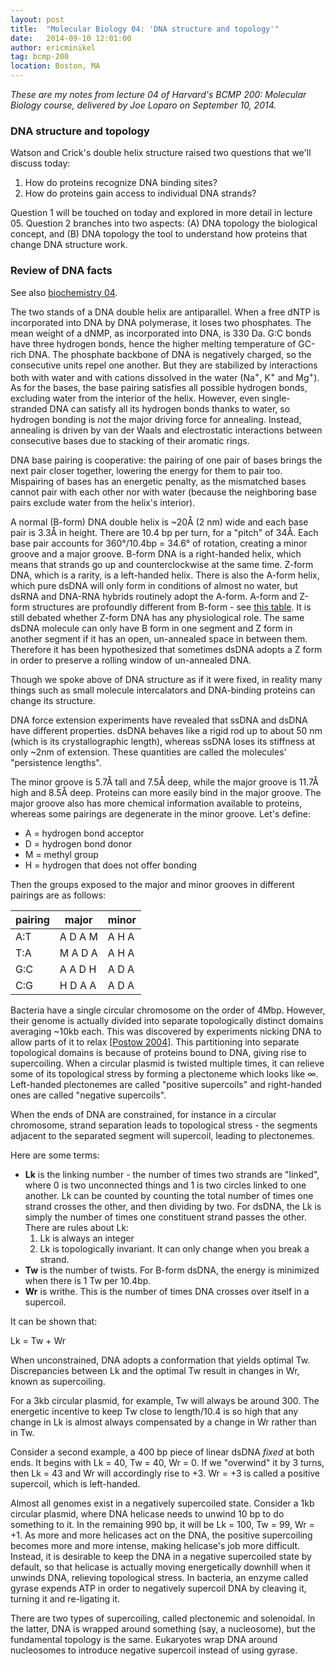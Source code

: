 ```yaml
---
layout: post
title:  "Molecular Biology 04: 'DNA structure and topology'"
date:   2014-09-10 12:01:00
author: ericminikel
tag: bcmp-200
location: Boston, MA
---
```


*These are my notes from lecture 04 of Harvard's BCMP 200: Molecular Biology course, delivered by Joe Loparo on September 10, 2014.*

### DNA structure and topology

Watson and Crick's double helix structure raised two questions that we'll discuss today:

1. How do proteins recognize DNA binding sites?
2. How do proteins gain access to individual DNA strands?

Question 1 will be touched on today and explored in more detail in lecture 05. Question 2 branches into two aspects: (A) DNA topology the biological concept, and (B) DNA topology the tool to understand how proteins that change DNA structure work.

### Review of DNA facts

See also [biochemistry 04](/2013/10/11/biochemistry-04-proteins-and-nucleic-acids/).

The two stands of a DNA double helix are antiparallel. When a free dNTP is incorporated into DNA by DNA polymerase, it loses two phosphates. The mean weight of a dNMP, as incorporated into DNA, is 330 Da. G:C bonds have three hydrogen bonds, hence the higher melting temperature of GC-rich DNA. The phosphate backbone of DNA is negatively charged, so the consecutive units repel one another. But they are stabilized by interactions both with water and with cations dissolved in the water (Na<sup>+</sup>, K<sup>+</sup> and Mg<sup>+</sup>). As for the bases, the base pairing satisfies all possible hydrogen bonds, excluding water from the interior of the helix. However, even single-stranded DNA can satisfy all its hydrogen bonds thanks to water, so hydrogen bonding is *not* the major driving force for annealing. Instead, annealing is driven by van der Waals and electrostatic interactions between consecutive bases due to stacking of their aromatic rings.

DNA base pairing is cooperative: the pairing of one pair of bases brings the next pair closer together, lowering the energy for them to pair too. Mispairing of bases has an energetic penalty, as the mismatched bases cannot pair with each other nor with water (because the neighboring base pairs exclude water from the helix's interior).

A normal (B-form) DNA double helix is ~20&Aring; (2 nm) wide and each base pair is 3.3&Aring; in height. There are 10.4 bp per turn, for a "pitch" of 34&Aring;. Each base pair accounts for 360&deg;/10.4bp = 34.6&deg; of rotation, creating a minor groove and a major groove. B-form DNA is a right-handed helix, which means that strands go up and counterclockwise at the same time. Z-form DNA, which is a rarity, is a left-handed helix. There is also the A-form helix, which pure dsDNA will only form in conditions of almost no water, but dsRNA and DNA-RNA hybrids routinely adopt the A-form. A-form and Z-form structures are profoundly different from B-form - see [this table](http://en.wikipedia.org/wiki/Z-DNA#Comparison_geometries_of_some_DNA_forms). It is still debated whether Z-form DNA has any physiological role. The same dsDNA molecule can only have B form in one segment and Z form in another segment if it has an open, un-annealed space in between them. Therefore it has been hypothesized that sometimes dsDNA adopts a Z form in order to preserve a rolling window of un-annealed DNA.

Though we spoke above of DNA structure as if it were fixed, in reality many things such as small molecule intercalators and DNA-binding proteins can change its structure.

DNA force extension experiments have revealed that ssDNA and dsDNA have different properties. dsDNA behaves like a rigid rod up to about 50 nm (which is its crystallographic length), whereas ssDNA loses its stiffness at only ~2nm of extension. These quantities are called the molecules' "persistence lengths".

The minor groove is 5.7&Aring; tall and 7.5&Aring; deep, while the major groove is 11.7&Aring; high and 8.5&Aring; deep. Proteins can more easily bind in the major groove. The major groove also has more chemical information available to proteins, whereas some pairings are degenerate in the minor groove. Let's define:

+ A = hydrogen bond acceptor
+ D = hydrogen bond donor
+ M = methyl group
+ H = hydrogen that does not offer bonding

Then the groups exposed to the major and minor grooves in different pairings are as follows:

| pairing | major | minor |
| ------- | ----- | ----- |
| A:T | A D A M | A H A |
| T:A | M A D A | A H A |
| G:C | A A D H | A D A |
| C:G | H D A A | A D A |

Bacteria have a single circular chromosome on the order of 4Mbp. However, their genome is actually divided into separate topologically distinct domains averaging ~10kb each. This was discovered by experiments nicking DNA to allow parts of it to relax [[Postow 2004]]. This partitioning into separate topological domains is because of proteins bound to DNA, giving rise to supercoiling. When a circular plasmid is twisted multiple times, it can relieve some of its topological stress by forming a plectoneme which looks like &infin;. Left-handed plectonemes are called "positive supercoils" and right-handed ones are called "negative supercoils".

When the ends of DNA are constrained, for instance in a circular chromosome, strand separation leads to topological stress - the segments adjacent to the separated segment will supercoil, leading to plectonemes.

Here are some terms:

+ **Lk** is the linking number - the number of times two strands are "linked", where 0 is two unconnected things and 1 is two circles linked to one another. Lk can be counted by counting the total number of times one strand crosses the other, and then dividing by two. For dsDNA, the Lk is simply the number of times one constituent strand passes the other. There are rules about Lk:
    1. Lk is always an integer
    2. Lk is topologically invariant. It can only change when you break a strand.
+ **Tw** is the number of twists. For B-form dsDNA, the energy is minimized when there is 1 Tw per 10.4bp.
+ **Wr** is writhe. This is the number of times DNA crosses over itself in a supercoil.

It can be shown that:

Lk = Tw + Wr

When unconstrained, DNA adopts a conformation that yields optimal Tw. Discrepancies between Lk and the optimal Tw result in changes in Wr, known as supercoiling. 

For a 3kb circular plasmid, for example, Tw will always be around 300. The energetic incentive to keep Tw close to length/10.4 is so high that any change in Lk is almost always compensated by a change in Wr rather than in Tw.

Consider a second example, a 400 bp piece of linear dsDNA *fixed* at both ends. It begins with Lk = 40, Tw = 40, Wr = 0. If we "overwind" it by 3 turns, then Lk = 43 and Wr will accordingly rise to +3. Wr = +3 is called a positive supercoil, which is left-handed.

Almost all genomes exist in a negatively supercoiled state. Consider a 1kb circular plasmid, where DNA helicase needs to unwind 10 bp to do something to it. In the remaining 990 bp, it will be Lk = 100, Tw = 99, Wr = +1. As more and more helicases act on the DNA, the positive supercoiling becomes more and more intense, making helicase's job more difficult. Instead, it is desirable to keep the DNA in a negative supercoiled state by default, so that helicase is actually moving energetically downhill when it unwinds DNA, relieving topological stress. In bacteria, an enzyme called gyrase expends ATP in order to negatively supercoil DNA by cleaving it, turning it and re-ligating it.

There are two types of supercoiling, called plectonemic and solenoidal. In the latter, DNA is wrapped around something (say, a nucleosome), but the fundamental topology is the same. Eukaryotes wrap DNA around nucleosomes to introduce negative supercoil instead of using gyrase.

[Postow 2004]: http://www.ncbi.nlm.nih.gov/pubmed/15256503 "Postow L, Hardy CD, Arsuaga J, Cozzarelli NR. Topological domain structure of  the Escherichia coli chromosome. Genes Dev. 2004 Jul 15;18(14):1766-79. PubMed PMID: 15256503; PubMed Central PMCID: PMC478196."